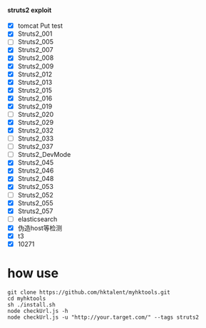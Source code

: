 #### struts2 exploit
- [x] tomcat Put test
- [x] Struts2_001
- [ ] Struts2_005
- [x] Struts2_007
- [x] Struts2_008
- [x] Struts2_009
- [x] Struts2_012
- [x] Struts2_013
- [x] Struts2_015
- [x] Struts2_016
- [x] Struts2_019
- [ ] Struts2_020
- [x] Struts2_029
- [x] Struts2_032
- [ ] Struts2_033
- [ ] Struts2_037
- [ ] Struts2_DevMode
- [x] Struts2_045
- [x] Struts2_046
- [x] Struts2_048
- [x] Struts2_053
- [ ] Struts2_052
- [x] Struts2_055
- [x] Struts2_057
- [ ] elasticsearch
- [x] 伪造host等检测
- [x] t3
- [x] 10271

# how use
```
git clone https://github.com/hktalent/myhktools.git
cd myhktools
sh ./install.sh
node checkUrl.js -h
node checkUrl.js -u "http://your.target.com/" --tags struts2
```
